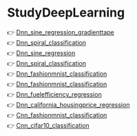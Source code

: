 # StudyDeepLearning
👉 [Dnn_sine_regression_gradienttape](https://github.com/Juyoung4/StudyDeepLearning/blob/master/Dnn_sine_regression_gradienttape.ipynb)<br>
👉 [Dnn_spiral_classification](https://github.com/Juyoung4/StudyDeepLearning/blob/master/Dnn_spiral_classification_gradienttape.ipynb)<br>
👉 [Dnn_sine_regression](https://github.com/Juyoung4/StudyDeepLearning/blob/master/Dnn_sine_regression_keras.ipynb)<br>
👉 [Dnn_spiral_classification](https://github.com/Juyoung4/StudyDeepLearning/blob/master/Dnn_spiral_classification_keras.ipynb)<br>
👉 [Dnn_fashionmnist_classification](https://github.com/Juyoung4/StudyDeepLearning/blob/master/Dnn_fashionmnist_classification.ipynb) <br>
👉 [Dnn_fashionmnist_classification](https://github.com/Juyoung4/StudyDeepLearning/blob/master/Dnn_fashionmnist_classification_tensorboard.ipynb)<br>
👉 [Dnn_fuelefficiency_regression](https://github.com/Juyoung4/StudyDeepLearning/blob/master/Dnn_fuelefficiency_regression.ipynb)<br>
👉 [Dnn_california_housingprice_regression](https://github.com/Juyoung4/Juyoung4.github.io/blob/master/Dnn_california_housingprice_regression.ipynb)<br>
👉 [Cnn_fashionmnist_classification](https://github.com/Juyoung4/StudyDeepLearning/blob/master/Cnn_fashionmnist_classification.ipynb)<br>
👉 [Cnn_cifar10_classification](https://github.com/Juyoung4/StudyDeepLearning/blob/master/Cnn_cifar10_classification.ipynb)
